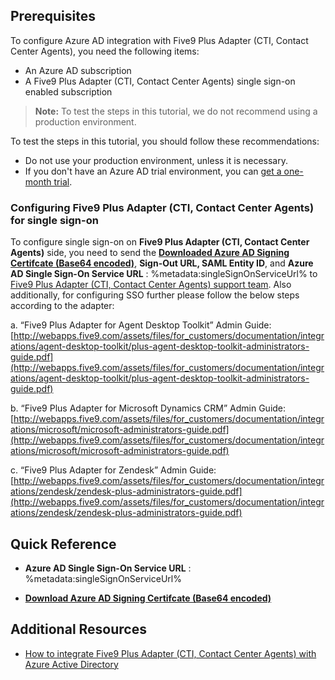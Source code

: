 ## Prerequisites

To configure Azure AD integration with Five9 Plus Adapter (CTI, Contact Center Agents), you need the following items:

- An Azure AD subscription
- A Five9 Plus Adapter (CTI, Contact Center Agents) single sign-on enabled subscription

> **Note:**
> To test the steps in this tutorial, we do not recommend using a production environment.

To test the steps in this tutorial, you should follow these recommendations:

- Do not use your production environment, unless it is necessary.
- If you don't have an Azure AD trial environment, you can [get a one-month trial](https://azure.microsoft.com/pricing/free-trial/).

### Configuring Five9 Plus Adapter (CTI, Contact Center Agents) for single sign-on

To configure single sign-on on **Five9 Plus Adapter (CTI, Contact Center Agents)** side, you need to send the **[Downloaded Azure AD Signing Certifcate (Base64 encoded)](%metadata:certificateDownloadBase64Url%)**, **Sign-Out URL, SAML Entity ID**, and **Azure AD Single Sign-On Service URL** : %metadata:singleSignOnServiceUrl% to [Five9 Plus Adapter (CTI, Contact Center Agents) support team](https://www.five9.com/about/contact). Also additionally, for configuring SSO further please follow the below steps according to the adapter:

a. “Five9 Plus Adapter for Agent Desktop Toolkit” Admin Guide:
	[http://webapps.five9.com/assets/files/for_customers/documentation/integrations/agent-desktop-toolkit/plus-agent-desktop-toolkit-administrators-guide.pdf](http://webapps.five9.com/assets/files/for_customers/documentation/integrations/agent-desktop-toolkit/plus-agent-desktop-toolkit-administrators-guide.pdf)
	
b. “Five9 Plus Adapter for Microsoft Dynamics CRM” Admin Guide: 						
	[http://webapps.five9.com/assets/files/for_customers/documentation/integrations/microsoft/microsoft-administrators-guide.pdf](http://webapps.five9.com/assets/files/for_customers/documentation/integrations/microsoft/microsoft-administrators-guide.pdf)
	
c. “Five9 Plus Adapter for Zendesk” Admin Guide:
	[http://webapps.five9.com/assets/files/for_customers/documentation/integrations/zendesk/zendesk-plus-administrators-guide.pdf](http://webapps.five9.com/assets/files/for_customers/documentation/integrations/zendesk/zendesk-plus-administrators-guide.pdf)

## Quick Reference

* **Azure AD Single Sign-On Service URL** : %metadata:singleSignOnServiceUrl%

* **[Download Azure AD Signing Certifcate (Base64 encoded)](%metadata:certificateDownloadBase64Url%)**

## Additional Resources

* [How to integrate Five9 Plus Adapter (CTI, Contact Center Agents) with Azure Active Directory](https://docs.microsoft.com/azure/active-directory/active-directory-saas-five9-tutorial)
